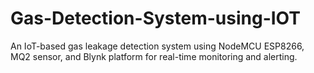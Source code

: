 # Gas-Detection-System-using-IOT
An IoT-based gas leakage detection system using NodeMCU ESP8266, MQ2 sensor, and Blynk platform for real-time monitoring and alerting.
